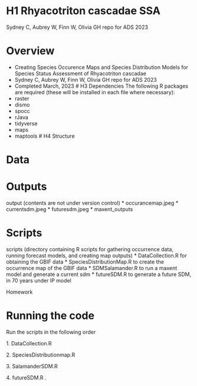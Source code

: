 # H1 Rhyacotriton cascadae SSA

Sydney C, Aubrey W, Finn W, Olivia GH repo for ADS 2023

# Overview

-   Creating Species Occurence Maps and Species Distribution Models for Species Status Assessment of Rhyacotriton cascadae
-   Sydney C, Aubrey W, Finn W, Olivia GH repo for ADS 2023
-   Completed March, 2023 \# H3 Dependencies The following R packages are required (these will be installed in each file where necessary):
-   raster
-   dismo
-   spocc
-   rJava
-   tidyverse
-   maps
-   maptools \# H4 Structure

# Data

# Outputs

output (contents are not under version control) \* occurancemap.jpeg \* currentsdm.jpeg \* futuresdm.jpeg \* maxent_outputs

# Scripts

scripts (directory containing R scripts for gathering occurrence data, running forecast models, and creating map outputs) \* DataCollection.R for obtaining the GBIF data \* SpeciesDistributionMap.R to create the occurrence map of the GBIF data \* SDMSalamander.R to run a maxent model and generate a current sdm \* futureSDM.R to generate a future SDM, in 70 years under IP model

Homework

# Running the code

Run the scripts in the following order

1\. DataCollection.R

2\. SpeciesDistributionmap.R

3\. SalamanderSDM.R

4\. futureSDM.R .
